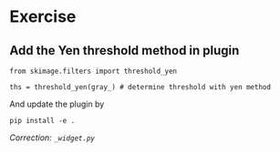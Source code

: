 # Exercise

## Add the Yen threshold method in plugin

```
from skimage.filters import threshold_yen

ths = threshold_yen(gray_) # determine threshold with yen method
```

And update the plugin by

```
pip install -e .
```

*Correction: `_widget.py`*
